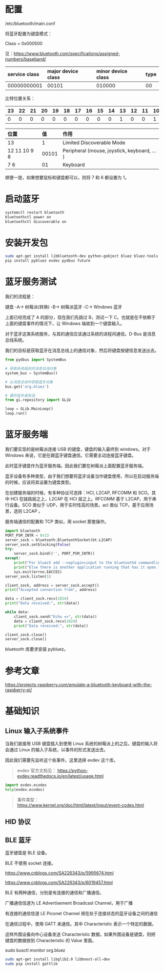 

# 配置

/etc/bluetooth/main.conf

将蓝牙配置为键盘模式：

Class = 0x000500

见：https://www.bluetooth.com/specifications/assigned-numbers/baseband/

| service class | major device class | minor device class | type |
| :------------ | :----------------- | :----------------- | :--- |
| 00000000001   | 00101              | 010000             | 00   |


比特位置关系：

| 23   | 22   | 21   | 20   | 19   | 18   | 17   | 16   | 15   | 14   | 13   | 12   | 11   | 10   | 9    | 8    | 7    | 6    | 5    | 4    | 3    | 2    | 1    | 0    |
| :--- | :--- | :--- | :--- | :--- | :--- | :--- | :--- | :--- | :--- | :--- | :--- | :--- | :--- | :--- | :--- | :--- | :--- | :--- | :--- | :--- | :--- | :--- | :--- |
| 0    | 0    | 0    | 0    | 0    | 0    | 0    | 0    | 0    | 0    | 1    | 0    | 0    | 1    | 0    | 1    | 0    | 1    | 0    | 0    | 0    | 0    | 0    | 0    |


| 位置         | 值    | 作用                                       |
| :----------- | :---- | :----------------------------------------- |
| 13           | 1     | Limited Discoverable Mode                  |
| 12 11 10 9 8 | 00101 | Peripheral (mouse, joystick, keyboard, … ) |
| 7 6          | 01    | Keyboard                                   |

顺便一提，如果想要鼠标和键盘都可以，则将 7 和 6 都设置为 1。

# 启动蓝牙

```bash
systemctl restart bluetooth
bluetoothctl power on
bluetoothctl discoverable on
```

# 安装开发包

```bash
sudo apt-get install libbluetooth-dev python-gobject bluez bluez-tools bluez-firmware python-bluez python-dev python-pip
pip install pybluez evdev pydbus future
```

# 蓝牙服务测试

我们的流程是：

键盘 -A-> 树莓派(转换) -B-> 树莓派蓝牙 -C-> Windows 蓝牙

上面已经完成了 A 的部分，现在我们先跳过 B，测试一下 C。也就是在不依赖于上面的键盘事件的情况下，让 Windows 端收到一个键盘输入。

对于蓝牙这类系统服务，与其的通信应该通过系统的进程间通信。D-Bus 是消息总线系统。

我们的目标是获取蓝牙在消息总线上的通信对象，然后将键盘按键信息发送出去。

```python
from pydbus import SystemBus

# 获取系统级别的消息总线对象
system_bus = SystemBus()

# 从消息总线中获取蓝牙对象
bus.get('org.bluez')

# 循环监听或发送
from gi.repository import GLib

loop = GLib.MainLoop()
loop.run()
```

# 蓝牙服务端

我们要实现的是树莓派连接 USB 的键盘，键盘的输入最终到 windows。对于 Windows 来说，它是在跟蓝牙键盘通信。它需要主动连接蓝牙键盘。

此时蓝牙键盘作为蓝牙服务端。因此我们要在树莓派上面配置蓝牙服务端。

蓝牙设备有多种类型，由于我们想要将蓝牙设备当作键盘使用，所以在启动服务端的时候，应该将其设置为键盘类型。

在创建服务端的时候，有多种协议可选择：HCI, L2CAP, RFCOMM 和 SCO。其中 HCI 在链路层之上，L2CAP 在 HCI 层之上。RFCOMM 基于 L2CAP，用于串行设备。SCO 类似于 UDP，用于实时性高的场景。acl 类似 TCP。基于应用场景，选则 L2CAP 。

服务端通信的配置和 TCP 类似，用 socket 那套操作。

```python
import bluetooth
PORT_PSM_INTR = 0x13
server_sock = bluetooth.BluetoothSocket(bt.L2CAP)
server_sock.setblocking(False)
try:
    server_sock.bind(('', PORT_PSM_INTR))
except:
    print("For bluez5 add --noplugin=input to the bluetoothd commandline")
    print("Else there is another application running that has it open.")
    sys.exit(errno.EACCES)
server_sock.listen(1)

client_sock, address = server_sock.accept()
print("Accepted connection from", address)

data = client_sock.recv(1024)
print("Data received:", str(data))

while data:
    client_sock.send("Echo =>", str(data))
    data = client_sock.recv(1024)
    print("Data received:", str(data))

client_sock.close()
server_sock.close()
```

bluetooth 库要求安装 pybluez。

# 参考文章

https://projects-raspberry.com/emulate-a-bluetooth-keyboard-with-the-raspberry-pi/


# 基础知识

## Linux 输入子系统事件

当我们直接用 USB 键盘插入到使用 Linux 系统的树莓派上的之后，键盘的输入将会通过 Linux 的输入子系统，以事件的形式发送出去。

因此我们需要先监听这个些事件。这里选择 evdev 这个库。

> evdev 官方文档见：
> https://python-evdev.readthedocs.io/en/latest/usage.html


```python
import evdev.ecodes
help(evdev.ecodes)
```


> 事件类型：  
> https://www.kernel.org/doc/html/latest/input/event-codes.html


## HID 协议

## BLE 蓝牙

蓝牙键盘是 BLE 设备。

BLE 不使用 socket 连接。

https://www.cnblogs.com/SA226343/p/5995674.html

https://www.cnblogs.com/SA226343/p/6019457.html

BLE 有两种通信，分别是有连接的通信和广播通信。

广播通信信道为 LE Advertisement Broadcast Channel，用于广播

有连接的通信信道 LE Piconet Channel 用在处于连接状态的蓝牙设备之间的通信

在通信过程中，使用 GATT 来通信。其中 Characteristic 表示一个特定的数据。

这样外围设备向中心设备发送 Characteristic 数据。如果外围设备是键盘，则把键盘的数据放到 Characteristic 的 Value 里面。

sudo busctl monitor org.bluez

```bash
sudo apt-get install libglib2.0 libboost-all-dev
sudo pip install gattlib
```